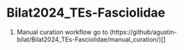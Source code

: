 # Bilat2024_TEs-Fasciolidae

1. Manual curation workflow go to (https://github/agustin-bilat/Bilat2024_TEs-Fasciolidae/manual_curation/)[]
